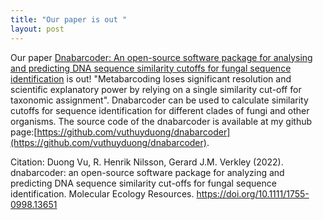```yaml
---
title: "Our paper is out "
layout: post
---
```


Our paper [Dnabarcoder: An open-source software package for analysing and predicting DNA sequence similarity cutoffs for fungal sequence identification](https://doi.org/10.1111/1755-0998.13651) is out! 
"Metabarcoding loses significant resolution and scientific explanatory power by relying on a single similarity cut-off for taxonomic assignment". 
Dnabarcoder can be used to calculate similarity cutoffs for sequence identification for different clades of fungi and other organisms. The source code of the dnabarcoder is available at my github page:[https://github.com/vuthuyduong/dnabarcoder](https://github.com/vuthuyduong/dnabarcoder).

Citation:
Duong Vu, R. Henrik Nilsson, Gerard J.M. Verkley (2022). dnabarcoder: an open-source software package for analyzing and predicting DNA sequence similarity cut-offs for fungal sequence identification. Molecular Ecology Resources. https://doi.org/10.1111/1755-0998.13651
